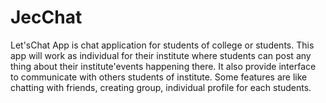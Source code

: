 # JecChat
Let'sChat App is chat application for students of college or students. This app will work as individual for their institute where students can post any thing about their institute'events happening there. It also provide interface to communicate with others students of institute. Some features are like chatting with friends, creating group, individual profile for each students.
